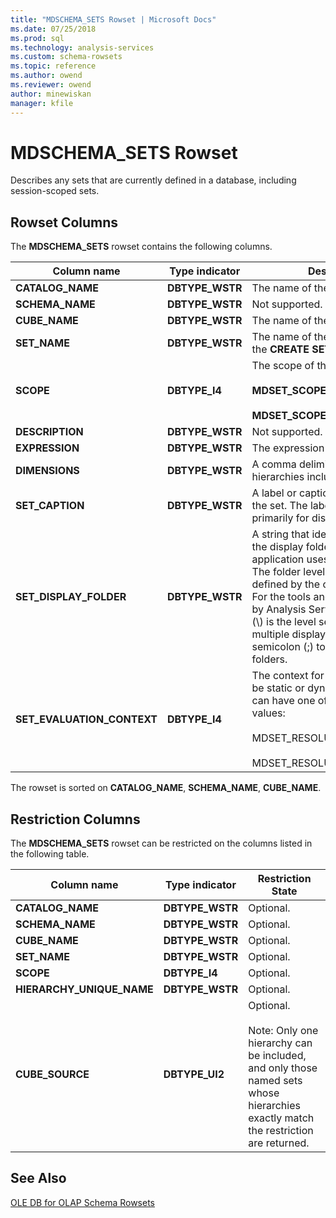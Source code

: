 ```yaml
---
title: "MDSCHEMA_SETS Rowset | Microsoft Docs"
ms.date: 07/25/2018
ms.prod: sql
ms.technology: analysis-services
ms.custom: schema-rowsets
ms.topic: reference
ms.author: owend
ms.reviewer: owend
author: minewiskan
manager: kfile
---
```

# MDSCHEMA_SETS Rowset

  Describes any sets that are currently defined in a database, including session-scoped sets.  
  
## Rowset Columns  
 The **MDSCHEMA_SETS** rowset contains the following columns.  
  
|Column name|Type indicator|Description|  
|-----------------|--------------------|-----------------|  
|**CATALOG_NAME**|**DBTYPE_WSTR**|The name of the database.|  
|**SCHEMA_NAME**|**DBTYPE_WSTR**|Not supported.|  
|**CUBE_NAME**|**DBTYPE_WSTR**|The name of the cube.|  
|**SET_NAME**|**DBTYPE_WSTR**|The name of the set, as specified in the **CREATE SET** statement.|  
|**SCOPE**|**DBTYPE_I4**|The scope of the set:<br /><br /> **MDSET_SCOPE_GLOBAL** (**1**)<br /><br /> **MDSET_SCOPE_SESSION** (**2**)|  
|**DESCRIPTION**|**DBTYPE_WSTR**|Not supported.|  
|**EXPRESSION**|**DBTYPE_WSTR**|The expression for the set.|  
|**DIMENSIONS**|**DBTYPE_WSTR**|A comma delimited list of hierarchies included in the set.|  
|**SET_CAPTION**|**DBTYPE_WSTR**|A label or caption associated with the set. The label or caption is used primarily for display purposes.|  
|**SET_DISPLAY_FOLDER**|**DBTYPE_WSTR**|A string that identifies the path of the display folder that the client application uses to show the set. The folder level separator is defined by the client application. For the tools and clients supplied by Analysis Services, the backslash (\\) is the level separator. To provide multiple display folders, use a semicolon (;) to separate the folders.|  
|**SET_EVALUATION_CONTEXT**|**DBTYPE_I4**|The context for the set. The set can be static or dynamic. This column can have one of the following values:<br /><br /> MDSET_RESOLUTION_STATIC=1<br /><br /> MDSET_RESOLUTION_DYNAMIC=2|  
  
 The rowset is sorted on **CATALOG_NAME**, **SCHEMA_NAME**, **CUBE_NAME**.  
  
## Restriction Columns  
 The **MDSCHEMA_SETS** rowset can be restricted on the columns listed in the following table.  
  
|Column name|Type indicator|Restriction State|  
|-----------------|--------------------|-----------------------|  
|**CATALOG_NAME**|**DBTYPE_WSTR**|Optional.|  
|**SCHEMA_NAME**|**DBTYPE_WSTR**|Optional.|  
|**CUBE_NAME**|**DBTYPE_WSTR**|Optional.|  
|**SET_NAME**|**DBTYPE_WSTR**|Optional.|  
|**SCOPE**|**DBTYPE_I4**|Optional.|  
|**HIERARCHY_UNIQUE_NAME**|**DBTYPE_WSTR**|Optional.|  
|**CUBE_SOURCE**|**DBTYPE_UI2**|Optional.<br /><br /> Note: Only one hierarchy can be included, and only those named sets whose hierarchies exactly match the restriction are returned.|  
  
## See Also  
 [OLE DB for OLAP Schema Rowsets](ole-db-for-olap-schema-rowsets.md)  
  
  
